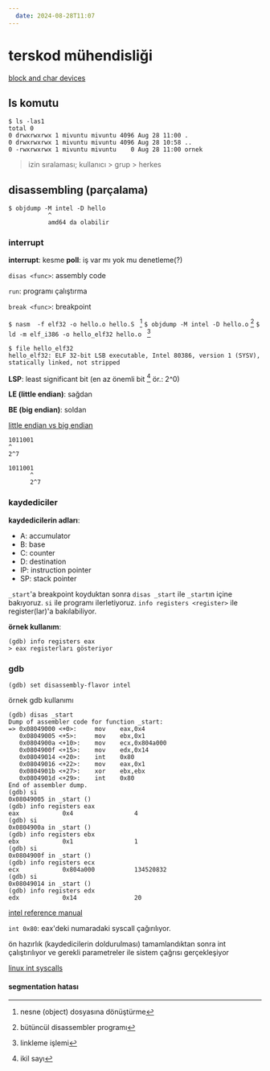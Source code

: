 ```yaml
---
  date: 2024-08-28T11:07
---
```


# terskod mühendisliği

[block and char devices](https://www.geeksforgeeks.org/block-and-character-devices-in-operating-system/)

## ls komutu

```terminal
$ ls -las1
total 0
0 drwxrwxrwx 1 mivuntu mivuntu 4096 Aug 28 11:00 .
0 drwxrwxrwx 1 mivuntu mivuntu 4096 Aug 28 10:58 ..
0 -rwxrwxrwx 1 mivuntu mivuntu    0 Aug 28 11:00 ornek
```

> izin sıralaması; kullanıcı > grup > herkes

## disassembling (parçalama)

```terminal
$ objdump -M intel -D hello
           ^
           amd64 da olabilir
```

### interrupt

**interrupt**: kesme
**poll**: iş var mı yok mu denetleme(?)



`disas <func>`: assembly code

`run`: programı çalıştırma

`break <func>`: breakpoint

`$ nasm  -f elf32 -o hello.o hello.S ` [^1]
`$ objdump -M intel -D hello.o` [^2]
`$ ld -m elf_i386 -o hello_elf32 hello.o ` [^3]

```terminal
$ file hello_elf32
hello_elf32: ELF 32-bit LSB executable, Intel 80386, version 1 (SYSV), statically linked, not stripped
```

**LSP**: least significant bit (en az önemli bit [^4] ör.: 2^0)

**LE (little endian)**: sağdan

**BE (big endian)**: soldan

[little endian vs big endian](https://thebittheories.com/little-endian-vs-big-endian-b4046c63e1f2)

```text
1011001
^
2^7

1011001
      ^
      2^7
```

### kaydediciler

**kaydedicilerin adları**:

- A: accumulator
- B: base
- C: counter
- D: destination
- IP: instruction pointer
- SP: stack pointer

`_start`'a breakpoint koyduktan sonra `disas _start` ile `_start`ın içine bakıyoruz. `si` ile programı ilerletiyoruz. `info registers <register>` ile register(lar)'a bakılabiliyor.

**örnek kullanım**:

```terminal
(gdb) info registers eax
> eax registerları gösteriyor
```

### gdb

```gdb
(gdb) set disassembly-flavor intel
```

örnek gdb kullanımı

```assembly
(gdb) disas _start
Dump of assembler code for function _start:
=> 0x08049000 <+0>:     mov    eax,0x4
   0x08049005 <+5>:     mov    ebx,0x1
   0x0804900a <+10>:    mov    ecx,0x804a000
   0x0804900f <+15>:    mov    edx,0x14
   0x08049014 <+20>:    int    0x80
   0x08049016 <+22>:    mov    eax,0x1
   0x0804901b <+27>:    xor    ebx,ebx
   0x0804901d <+29>:    int    0x80
End of assembler dump.
(gdb) si
0x08049005 in _start ()
(gdb) info registers eax
eax            0x4                 4
(gdb) si
0x0804900a in _start ()
(gdb) info registers ebx
ebx            0x1                 1
(gdb) si
0x0804900f in _start ()
(gdb) info registers ecx
ecx            0x804a000           134520832
(gdb) si
0x08049014 in _start ()
(gdb) info registers edx
edx            0x14                20
```

[intel reference manual](https://www.intel.com/content/www/us/en/developer/articles/technical/intel-sdm.html)

`int 0x80`: eax'deki numaradaki syscall çağırılıyor.

ön hazırlık (kaydedicilerin doldurulması) tamamlandıktan sonra int çalıştırılıyor ve gerekli parametreler ile sistem çağrısı gerçekleşiyor

[linux int syscalls](https://chromium.googlesource.com/chromiumos/docs/+/master/constants/syscalls.md#x86-32_bit)

#### segmentation hatası

[^1]: nesne (object) dosyasına dönüştürme

[^2]: bütüncül disassembler programı

[^3]: linkleme işlemi

[^4]: ikil sayı
